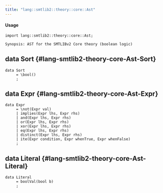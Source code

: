 ```yaml
---
title: "lang::smtlib2::theory::core::Ast"
---
```


#### Usage

`import lang::smtlib2::theory::core::Ast;`


	Synopsis: AST for the SMTLIBv2 Core theory (boolean logic)


## data Sort {#lang-smtlib2-theory-core-Ast-Sort}

```rascal
data Sort  
     = \bool()
     ;
```

## data Expr {#lang-smtlib2-theory-core-Ast-Expr}

```rascal
data Expr  
     = \not(Expr val)
     | implies(Expr lhs, Expr rhs)
     | and(Expr lhs, Expr rhs)
     | or(Expr lhs, Expr rhs)
     | xor(Expr lhs, Expr rhs)
     | eq(Expr lhs, Expr rhs)
     | distinct(Expr lhs, Expr rhs)
     | ite(Expr condition, Expr whenTrue, Expr whenFalse)
     ;
```

## data Literal {#lang-smtlib2-theory-core-Ast-Literal}

```rascal
data Literal  
     = boolVal(bool b)
     ;
```

